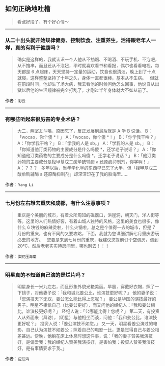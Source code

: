 ## 如何正确地吐槽

> 看点好段子，有个好心情～


 
---

### 从二十出头就开始规律健身、控制饮食、注重养生，活得跟老年人一样，真的有利于健康吗？

> 确实是这样的，我就认识一个人他从不抽烟、不喝酒、不玩手机、不泡吧，从不撸串，而且还从不泡妞，平时就喜欢看书和看报，偶尔也看看电视，每天都是 6 点起床，天天坚持一定量的运动，饮食也很清淡，晚上到了十点就寝，这样整整坚持了十年之久，身体一直都很棒，基本从不生病。
>  
> 但就在前段时间，他却生了场大病，我去看他的时候问他怎么回事，他说自从出狱以后他的生活规律被完全打乱了，才刚过半年身体就大不如从前了。


作者：`彩云`

---

### 有哪些听起来很厉害的专业术语？

> 大二，两室友斗嘴，原因忘了，反正发展到最后就是 A 学 B 说话。
> B：「wocao，你个傻 *！」
> A：「wocao，你个傻 *！」
> B：「你学我干啥？」
> A：「你学我干啥？」
> B：「学我的人是 sb。」
> A：「学我的人是 sb。」
> B：「你知道他汀类药物的主要成分是什么吗傻 *，还学老子说话？」
> A：「你知道他汀类药物的主要成分是什么吗傻 *，还学老子说话？」
> B：「他汀类药物的主要成分是羟甲基戊二酸单酰辅酶 a 还原酶抑制剂，你学啊！」
> A：？？？
>  
> 多年以后，当年学化学的东西早已忘了大半，但「羟甲基戊二酸单酰辅酶 a 还原酶抑制剂」却深深印在了我的脑海里……


作者：`Yang Li`

---

### 七月份左右想去重庆和成都，有什么注意事项？

> 重庆是个美丽的城市，有着众所周知的磁器口，洪崖洞，朝天门，洋人街等等。这里的人们热情好客，有着山城人独特的风格，这里的美食也很多，像什么 6 块钱的麻辣烫啦，什么火锅啦，总之是个值得一去的城市，但是 7 月份的重庆，也有不同的又要攻略，下面，我就为您详细讲解七月重庆游玩必去的地方。
>  
> 您要是来到七月份的重庆，我建议您提前订个空调房，调到 20℃，然后老老实实待房间里，哪也别去！！！


作者：`梨花压海棠`

---

### 明星真的不知道自己演的是烂片吗？

> 明星身长一米九左右，而且形象外貌光艳美丽。早晨，穿戴好衣帽，照了一下镜子，对他妻子说：「我和城北姜公比，谁演技更好呢？」
> 他的妻子说：「您演技天下无双，姜公怎么能比得上您呢？」
> 姜公是华国的演技最好的男子。明星不相信自己（比姜公更好），而又问他的经纪人：「我和姜公相比，谁演技更好呢？」
> 经纪人说：「公哪能比得上您呢？」
> 第二天，有投资人从外面来（拜访），（明星）与他相坐而谈，问他：「我和姜公比，谁演技更好呢？」
> 投资人说：「姜公演技不如您。」
> 又一天，明星看姜公演过的电影，自己认为演技不如姜公；照着自己的电影一比，更是觉得自己与姜公相差甚远。傍晚，他躺在床上休息时想这件事，说：「我的妻子赞美我演技好，是偏爱我；我的经纪人赞美我演技好，是害怕我；投资人赞美我演技好，是有事情要求于我。」


作者：`应江鸿`